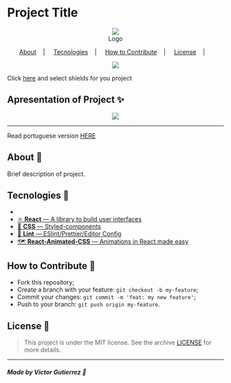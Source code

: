 <h1>Project Title</h1>

<p align="center">
<image src=".github/logo.jpg"/></br>
<label>Logo</label>
</p>

<p align="center">
<a href="#about-memo">About</a>&nbsp;&nbsp;&nbsp; | &nbsp;&nbsp;&nbsp;
<a href="#tecnologies-rocket">Tecnologies</a>&nbsp;&nbsp;&nbsp; | &nbsp;&nbsp;&nbsp;
<a href="#how-to-contribute-">How to Contribute</a>&nbsp;&nbsp;&nbsp; | &nbsp;&nbsp;&nbsp;
<a href="#license-scroll">License</a>&nbsp;&nbsp;&nbsp; | &nbsp;&nbsp;&nbsp;
</p>

<p align="center">
<image src="https://img.shields.io/badge/Custom-shields%20here-red"/>
</p>

Click [here](https://shields.io/) and select shields for you project

## Apresentation of Project :sparkles:

<p align="center">
<image src=".github/image-example.png" />
</p>

---

Read portuguese version [HERE](README-Portuguese.md)

## About :memo:

Brief description of project.

## Tecnologies :rocket:

- <a href="#">
- ⚛ **React** — A library to build user interfaces
- 💅 **CSS** — Styled-components
- 💖 **Lint** — ESlint/Prettier/Editor Config
- 🗺 **React-Animated-CSS** — Animations in React made easy
</a>

## How to Contribute 🤔

- Fork this repository;
- Create a branch with your feature: `git checkout -b my-feature`;
- Commit your changes: `git commit -m 'feat: my new feature'`;
- Push to your branch: `git push origin my-feature`.

## License :scroll:

> This project is under the MIT license. See the archive [LICENSE](LICENSE) for more details.

---

##### Made by Victor Gutierrez :wave:
